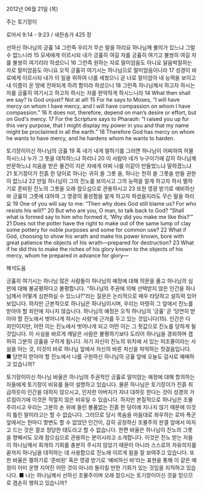 2012년 06월 21일 (목)

주는 토기장이



로마서 9:14 - 9:23 / 새찬송가 425 장


선하신 하나님의 긍휼 
14 그런즉 우리가 무슨 말을 하리요 하나님께 불의가 있느냐 그럴 수 없느니라 15 모세에게 이르시되 내가 긍휼히 여길 자를 긍휼히 여기고 불쌍히 여길 자를 불쌍히 여기리라 하셨으니 16 그런즉 원하는 자로 말미암음도 아니요 달음박질하는 자로 말미암음도 아니요 오직 긍휼히 여기시는 하나님으로 말미암음이니라 17 성경이 바로에게 이르시되 내가 이 일을 위하여 너를 세웠으니 곧 너로 말미암아 내 능력을 보이고 내 이름이 온 땅에 전파되게 하려 함이라 하셨으니 18 그런즉 하나님께서 하고자 하시는 자를 긍휼히 여기시고 하고자 하시는 자를 완악하게 하시느니라 14 What then shall we say? Is God unjust? Not at all! 15 For he says to Moses, “I will have mercy on whom I have mercy, and I will have compassion on whom I have compassion.” 
16 It does not, therefore, depend on man’s desire or effort, but on God's mercy. 17 For the Scripture says to Pharaoh: “I raised you up for this very purpose, that I might display my power in you and that my name might be proclaimed in all the earth.” 18 Therefore God has mercy on whom he wants to have mercy, and he hardens whom he wants to harden.

토기장이이신 하나님의 긍휼 
19 혹 네가 내게 말하기를 그러면 하나님이 어찌하여 허물하시느냐 누가 그 뜻을 대적하느냐 하리니 20 이 사람아 네가 누구이기에 감히 하나님께 반문하느냐 지음을 받은 물건이 지은 자에게 어찌 나를 이같이 만들었느냐 말하겠느냐 21 토기장이가 진흙 한 덩이로 하나는 귀히 쓸 그릇 을, 하나는 천히 쓸 그릇을 만들 권한이 없느냐 22 만일 하나님이 그의 진노를 보이시고 그의 능력을 알게 하고자 하사 멸하기로 준비된 진노의 그릇을 오래 참으심으로 관용하시고 23 또한 영광 받기로 예비하신 바 긍휼의 그릇에 대하여 그 영광의 풍성함을 알게 하고자 하셨을지라도 무슨 말을 하리요
19 One of you will say to me: “Then why does God still blame us? For who resists his will?” 20 But who are you, O man, to talk back to God? “Shall what is formed say to him who formed it, ‘Why did you make me like this?’” 21 Does not the potter have the right to make out of the same lump of clay some pottery for noble purposes and some for common use? 22 What if God, choosing to show his wrath and make his power known, bore with great patience the objects of his wrath―prepared for destruction? 23 What if he did this to make the riches of his glory known to the objects of his mercy, whom he prepared in advance for glory―

해석도움





긍휼히 여기시는 하나님 
많은 사람들이 하나님의 예정에 대해 의문을 품고 하나님의 심판에 대해 불공평하다고 불평합니다. “하나님의 주권에 의해 선택받지 않은 인간을 하나님께서 어떻게 심판하실 수 있느냐?”라는 질문은 논리적으로 매우 타당하고 설득력 있어 보입니다. 하지만 근본적으로 하나님은 하나님이시며, 우리는 마땅히 그 앞에서 진노를 받아야 할 죄인에 지나지 않습니다. 하나님의 예정은 오직 하나님의 ‘긍휼’ 곧 ‘당연히 받아야 할 진노에서 벗어나게 하시는 사랑’에 근거를 두고 있는 것입니다(15). 인간은 다 죄인이지만, 어떤 이는 진노에서 벗어나게 되고 어떤 이는 그 죗값으로 진노를 당하게 될 것입니다. 이 사실을 바르게 깨달은 사람은 불평하기보다 도리어 하나님을 경외하며 겸허히 그분의 긍휼을 구하게 됩니다. 자기 자신이 진노의 위치에 서 있는 피조물이라는 사실을 아는 것, 이것이 바로 하나님 앞에서 자신의 바른 처신을 파악하는 첫걸음입니다.
■ 당연히 받아야 할 진노에서 나를 구원하신 하나님의 긍휼 앞에 오늘도 감사로 예배하고 있습니까?  

토기장이이신 하나님 
바울은 하나님의 주권적인 긍휼로 말미암는 예정에 대해 항의하는 자들에게 토기장이 비유를 들어 설명하고 있습니다. 물론 하나님은 토기장이가 진흙 취급하듯이 인간을 대하지 않으시고, 인자한 아버지가 자녀 대하듯 한다는 것이 성경의 가르침이기에 이것은 적절치 않은 비유일 수 있습니다. 하지만 본질적으로 하나님은 조물주이시고 우리는 그분의 손 위에 들린 볼품없는 진흙 한 덩이에 지나지 않기 때문에 이것이 틀린 말이라고는 할 수 없습니다. 그러므로 당시 목숨을 마음대로 좌우하는 로마 폭군 앞에서는 한마디 항변도 할 수 없었던 인간이, 감히 공정하신 조물주의 판결 앞에서 따지고 드는 것은 결코 정당한 태도라고 할 수 없습니다. 한편 바울은 하나님이 진노의 그릇을 향해서도 오래 참으심으로 관용하는 분이시라고 소개합니다. 이것은 진노 받는 자들이 하나님께서 회개의 기회를 충분히 주시지 않았기 때문이 아니라 스스로의 자유의지를 끝까지 하나님을 대적하는 데 사용함으로 진노에 이르게 됨을 잘 보여주고 있습니다. 또한 바울은 멸하기로 ‘준비된’ 혹은 영광 받기로 ‘예비하신 바’라는 표현을 통해 이 같은 예정이 이미 운명 지어진 어떤 것이 아니라 돌이킬 만한 기회가 있는 것임을 지적하고 있습니다.
■ 나는 하나님께서 선하신 조물주이며 오래 참으시는 토기장이이신 것을 믿으므로 겸손히 행하고 있습니까?